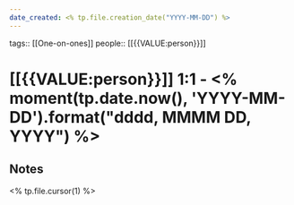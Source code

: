 ```yaml
---
date_created: <% tp.file.creation_date("YYYY-MM-DD") %>
---
```

tags:: [[One-on-ones]]
people:: [[{{VALUE:person}}]]

# [[{{VALUE:person}}]] 1:1 - <% moment(tp.date.now(), 'YYYY-MM-DD').format("dddd, MMMM DD, YYYY") %>

## Notes

<% tp.file.cursor(1) %>